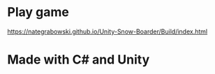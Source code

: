 # Play game 
https://nategrabowski.github.io/Unity-Snow-Boarder/Build/index.html
# Made with C# and Unity
